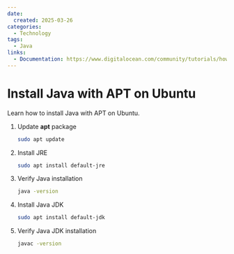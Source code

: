 ```yaml
---
date:
  created: 2025-03-26
categories:
  - Technology
tags:
  - Java
links:
  - Documentation: https://www.digitalocean.com/community/tutorials/how-to-install-java-with-apt-on-ubuntu-22-04
---
```


# Install Java with APT on Ubuntu

Learn how to install Java with APT on Ubuntu.

<!-- more -->

1. Update **apt** package

    ```bash
    sudo apt update
    ```

2. Install JRE

    ```bash
    sudo apt install default-jre
    ```

3. Verify Java installation

    ```bash
    java -version
    ```

4. Install Java JDK

    ```bash
    sudo apt install default-jdk
    ```

5. Verify Java JDK installation
    ```bash
    javac -version
    ```
